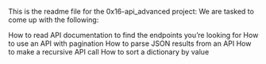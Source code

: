 This is the readme file for the 0x16-api_advanced project: We are tasked to come up with the following:

How to read API documentation to find the endpoints you’re looking for
How to use an API with pagination
How to parse JSON results from an API
How to make a recursive API call
How to sort a dictionary by value

